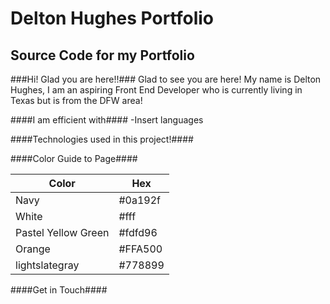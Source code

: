 # Delton Hughes Portfolio #

## Source Code for my Portfolio ##


###Hi! Glad you are here!!###
Glad to see you are here! 
My name is Delton Hughes, I am an aspiring Front End Developer who is currently living in Texas but is from the DFW area!

####I am efficient with####
-Insert languages

####Technologies used in this project!####

####Color Guide to Page####

Color | Hex
------|------
Navy  | #0a192f
 White | #fff
Pastel Yellow Green  | #fdfd96
Orange| #FFA500
lightslategray | #778899


####Get in Touch####



